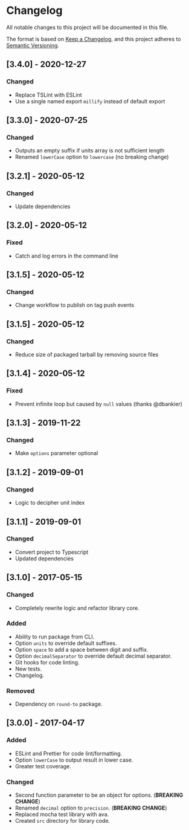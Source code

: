 # Changelog
All notable changes to this project will be documented in this file.

The format is based on [Keep a Changelog](https://keepachangelog.com/en/1.0.0/),
and this project adheres to [Semantic Versioning](https://semver.org/spec/v2.0.0.html).

## [3.4.0] - 2020-12-27
### Changed
- Replace TSLint with ESLint
- Use a single named export `millify` instead of default export

## [3.3.0] - 2020-07-25
### Changed
- Outputs an empty suffix if units array is not sufficient length
- Renamed `lowerCase` option to `lowercase` (no breaking change)

## [3.2.1] - 2020-05-12
### Changed
- Update dependencies

## [3.2.0] - 2020-05-12
### Fixed
- Catch and log errors in the command line

## [3.1.5] - 2020-05-12

### Changed
- Change workflow to publish on tag push events

## [3.1.5] - 2020-05-12

### Changed
- Reduce size of packaged tarball by removing source files

## [3.1.4] - 2020-05-12

### Fixed
- Prevent infinite loop but caused by `null` values (thanks @dbankier)

## [3.1.3] - 2019-11-22

### Changed
- Make `options` parameter optional

## [3.1.2] - 2019-09-01

### Changed
- Logic to decipher unit index

## [3.1.1] - 2019-09-01

### Changed
- Convert project to Typescript 
- Updated dependencies

## [3.1.0] - 2017-05-15

### Changed
- Completely rewrite logic and refactor library core.

### Added
- Ability to run package from CLI.
- Option `units` to override default suffixes.
- Option `space` to add a space between digit and suffix.
- Option `decimalSeparator` to override default decimal separator.
- Git hooks for code linting.
- New tests.
- Changelog.

### Removed
- Dependency on `round-to` package.

## [3.0.0] - 2017-04-17

### Added
- ESLint and Prettier for code lint/formatting.
- Option `lowerCase` to output result in lower case.
- Greater test coverage.

### Changed
- Second function parameter to be an object for options. (**BREAKING CHANGE**)
- Renamed `decimal` option to `precision`. (**BREAKING CHANGE**)
- Replaced mocha test library with ava.
- Created `src` directory for library code.
